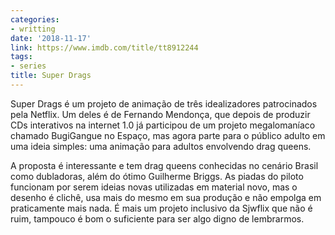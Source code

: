 ```yaml
---
categories:
- writting
date: '2018-11-17'
link: https://www.imdb.com/title/tt8912244
tags:
- series
title: Super Drags
---
```


Super Drags é um projeto de animação de três idealizadores patrocinados pela Netflix. Um deles é de Fernando Mendonça, que depois de produzir CDs interativos na internet 1.0 já participou de um projeto megalomaníaco chamado BugiGangue no Espaço, mas agora parte para o público adulto em uma ideia simples: uma animação para adultos envolvendo drag queens.

A proposta é interessante e tem drag queens conhecidas no cenário Brasil como dubladoras, além do ótimo Guilherme Briggs. As piadas do piloto funcionam por serem ideias novas utilizadas em material novo, mas o desenho é clichê, usa mais do mesmo em sua produção e não empolga em praticamente mais nada. É mais um projeto inclusivo da Sjwflix que não é ruim, tampouco é bom o suficiente para ser algo digno de lembrarmos.